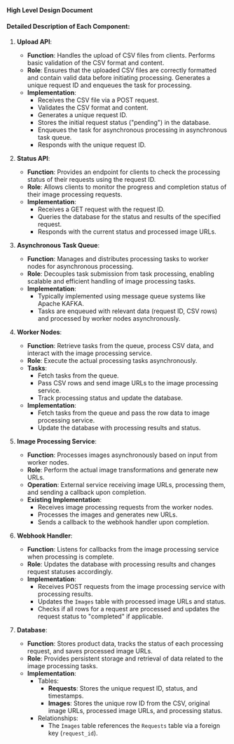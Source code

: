 **High Level Design Document**


#### **Detailed Description of Each Component:**



1. **Upload API**:
    * **Function**: Handles the upload of CSV files from clients. Performs basic validation of the CSV format and content.
    * **Role**: Ensures that the uploaded CSV files are correctly formatted and contain valid data before initiating processing. Generates a unique request ID and enqueues the task for processing.
    * **Implementation**:
        * Receives the CSV file via a POST request.
        * Validates the CSV format and content.
        * Generates a unique request ID.
        * Stores the initial request status ("pending") in the database.
        * Enqueues the task for asynchronous processing in asynchronous task queue.
        * Responds with the unique request ID.
    
2. **Status API**:
    * **Function**: Provides an endpoint for clients to check the processing status of their requests using the request ID.
    * **Role**: Allows clients to monitor the progress and completion status of their image processing requests.
    * **Implementation**:
        * Receives a GET request with the request ID.
        * Queries the database for the status and results of the specified request.
        * Responds with the current status and processed image URLs.
3. **Asynchronous Task Queue**:
    * **Function**: Manages and distributes processing tasks to worker nodes for asynchronous processing.
    * **Role**: Decouples task submission from task processing, enabling scalable and efficient handling of image processing tasks.
    * **Implementation**:
        * Typically implemented using message queue systems like Apache KAFKA.
        * Tasks are enqueued with relevant data (request ID, CSV rows) and processed by worker nodes asynchronously.
4. **Worker Nodes**:
    * **Function**: Retrieve tasks from the queue, process CSV data, and interact with the image processing service.
    * **Role**: Execute the actual processing tasks asynchronously.
    * **Tasks**:
        * Fetch tasks from the queue.
        * Pass CSV rows and send image URLs to the image processing service.
        * Track processing status and update the database.
    * **Implementation**:
        * Fetch tasks from the queue and pass the row data to image processing service.
        * Update the database with processing results and status.
5. **Image Processing Service**:
    * **Function**: Processes images asynchronously based on input from worker nodes.
    * **Role**: Perform the actual image transformations and generate new URLs.
    * **Operation**: External service receiving image URLs, processing them, and sending a callback upon completion.
    * **Existing Implementation**:
        * Receives image processing requests from the worker nodes.
        * Processes the images and generates new URLs.
        * Sends a callback to the webhook handler upon completion.
6. **Webhook Handler**:
    * **Function**: Listens for callbacks from the image processing service when processing is complete.
    * **Role**: Updates the database with processing results and changes request statuses accordingly.
    * **Implementation**:
        * Receives POST requests from the image processing service with processing results.
        * Updates the `Images` table with processed image URLs and status.
        * Checks if all rows for a request are processed and updates the request status to "completed" if applicable.
7. **Database**:
    * **Function**: Stores product data, tracks the status of each processing request, and saves processed image URLs.
    * **Role**: Provides persistent storage and retrieval of data related to the image processing tasks.
    * **Implementation**:
        * Tables:
            * **Requests**: Stores the unique request ID, status, and timestamps.
            * **Images**: Stores the unique row ID from the CSV, original image URLs, processed image URLs, and processing status.
        * Relationships:
            * The `Images` table references the `Requests` table via a foreign key (`request_id`).
